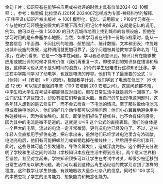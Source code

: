 

金句卡片：知识只有在能够被应用或被批评的时候才具有价值2024-02-10解释：。参考：梅里姆·比拉里齐.(2019).2024007怎样成为专家-神经科学的解释.(王伟平译).知识产权出版社 => 1001 模型化、记忆、调用原文：P106学习者在一个与他的学习环境差别很大的环境下再次利用记忆中的知识，这就是记忆的调用。例如，他可以在一张 1:50000 的日内瓦城市地图上找到城市的各项设施，但他在学习时用的是布鲁塞尔市地图。当然，如果学习者在制作一份城市档案时，能从一整套信息（平面图、不同比例的地图、航拍照片、统计数据、文本和图表）中提炼出城市设施的发展，这种调用就更加可靠了。这个问题被其他教育学家命名为「迁移」，在我们看来，它是一个根本性问题。学习者必须意识到，知识只有在能够被应用或被批评的时候才具有价值（我们再重复一次，即使学到的知识存在错误和局限，这种学习也从来不是对时间的浪费）。如今的学生很难进行这种知识迁移。学生在中学期间学习了动电学，也就是电流的传导。他们背下了最重要的公式：U（伏特）=I（安培）×R（欧姆）。根据教学计划，他们学到了电池在低压下（6 伏或 12 伏）可以输送很强的电流（100 安培到 200 安培之间）。这些问题都不难，中学生和大学生在考试中都能够应对自如，但在日常生活中就是另外一回事了。学生们记住了这些知识，却没有把它们整合进大脑。当自己的车出现电源问题时，这些年轻人想到的是去修车厂，而不会去检查一下电池的情况。至于那些敢给电池充电或者换电池的人，他们的好几个动作都可以说明问题：他们小心翼翼地避免用手触碰接线柱，因为害怕触电。其实，即使他们抓住了接线柱，也不会有任何感觉，因为其中的电流是微不足道的。这就是 U=IR 这个公式的直接表现。我们的身体是一个巨大的电阻，流过的电流一定非常微弱，更何况电池已经没电了。不过，这些年轻人会直接用手抓住电池，把它拿出来，虽然他们已经学过电池里含有浓硫酸。电池充电后，他们有可能把螺丝刀或者钥匙掉在接线柱上，然后用手把它们拿开。此时，这些导体可能会引发短路，导致金属发红，造成深度灼伤。这个例子充分说明了学校和生活之间的鸿沟（学校知识本应在生活中得到应用）。两个意义世界相互错位，甚至对立起来。学校知识顶多可以让学生在考试中过关，却很少被迁移到日常生活中用以解决问题。我们可以看到这种远离生活经验的教学荒谬到了怎样的程度。这种教学让学生快速、有效地吸收大量杂七杂八的信息，同时却 106 学习的本质忽视了学生的思考能力、想象能力和概念化能力。